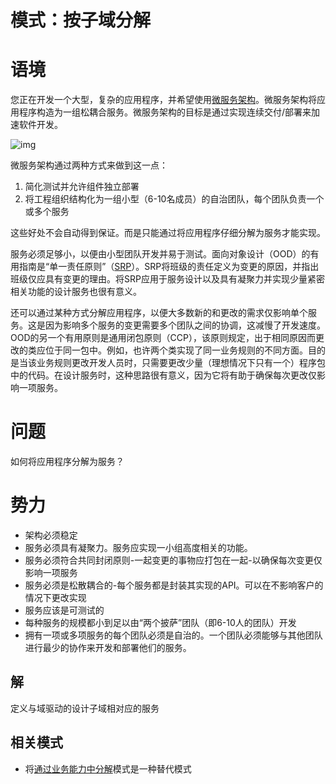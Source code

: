 # 模式：按子域分解

# 语境

您正在开发一个大型，复杂的应用程序，并希望使用[微服务架构](https://microservices.io/patterns/cn/microservices.html)。微服务架构将应用程序构造为一组松耦合服务。微服务架构的目标是通过实现连续交付/部署来加速软件开发。

![img](https://microservices.io/i/successtriangle.png)

微服务架构通过两种方式来做到这一点：

1. 简化测试并允许组件独立部署
2. 将工程组织结构化为一组小型（6-10名成员）的自治团队，每个团队负责一个或多个服务

这些好处不会自动得到保证。而是只能通过将应用程序仔细分解为服务才能实现。

服务必须足够小，以便由小型团队开发并易于测试。面向对象设计（OOD）的有用指南是“单一责任原则”（[SRP](http://www.objectmentor.com/resources/articles/srp.pdf)）。SRP将班级的责任定义为变更的原因，并指出班级仅应具有变更的理由。将SRP应用于服务设计以及具有凝聚力并实现少量紧密相关功能的设计服务也很有意义。

还可以通过某种方式分解应用程序，以便大多数新的和更改的需求仅影响单个服务。这是因为影响多个服务的变更需要多个团队之间的协调，这减慢了开发速度。OOD的另一个有用原则是通用闭包原则（CCP），该原则规定，出于相同原因而更改的类应位于同一包中。例如，也许两个类实现了同一业务规则的不同方面。目的是当该业务规则更改开发人员时，只需要更改少量（理想情况下只有一个）程序包中的代码。在设计服务时，这种思路很有意义，因为它将有助于确保每次更改仅影响一项服务。

# 问题

如何将应用程序分解为服务？

# 势力

- 架构必须稳定
- 服务必须具有凝聚力。服务应实现一小组高度相关的功能。
- 服务必须符合共同封闭原则-一起变更的事物应打包在一起-以确保每次变更仅影响一项服务
- 服务必须是松散耦合的-每个服务都是封装其实现的API。可以在不影响客户的情况下更改实现
- 服务应该是可测试的
- 每种服务的规模都小到足以由“两个披萨”团队（即6-10人的团队）开发
- 拥有一项或多项服务的每个团队必须是自治的。一个团队必须能够与其他团队进行最少的协作来开发和部署他们的服务。

## 解

定义与域驱动的设计子域相对应的服务

## 相关模式

- 将[通过业务能力中分解](https://microservices.io/patterns/cn/decomposition/decompose-by-business-capability.html)模式是一种替代模式